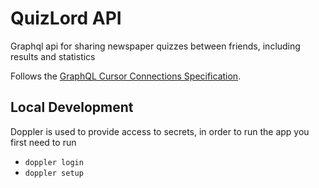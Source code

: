 # QuizLord API

Graphql api for sharing newspaper quizzes between friends, including results and statistics

Follows the [GraphQL Cursor Connections Specification](https://relay.dev/graphql/connections.htm).

## Local Development

Doppler is used to provide access to secrets, in order to run the app you first need to run

- `doppler login`
- `doppler setup`
